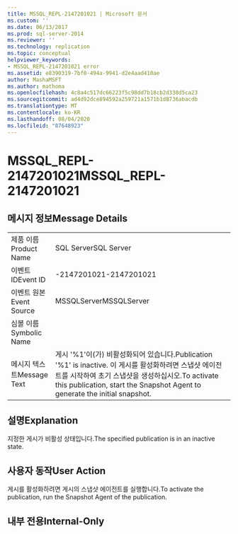 ```yaml
---
title: MSSQL_REPL-2147201021 | Microsoft 문서
ms.custom: ''
ms.date: 06/13/2017
ms.prod: sql-server-2014
ms.reviewer: ''
ms.technology: replication
ms.topic: conceptual
helpviewer_keywords:
- MSSQL_REPL-2147201021 error
ms.assetid: e8390319-7bf0-494a-9941-d2e4aad410ae
author: MashaMSFT
ms.author: mathoma
ms.openlocfilehash: 4c8a4c517dc66223f5c98dd7b18cb2d338d5ca23
ms.sourcegitcommit: ad4d92dce894592a259721a1571b1d8736abacdb
ms.translationtype: MT
ms.contentlocale: ko-KR
ms.lasthandoff: 08/04/2020
ms.locfileid: "87648923"
---
```

# <a name="mssql_repl-2147201021"></a><span data-ttu-id="29690-102">MSSQL_REPL-2147201021</span><span class="sxs-lookup"><span data-stu-id="29690-102">MSSQL_REPL-2147201021</span></span>
    
## <a name="message-details"></a><span data-ttu-id="29690-103">메시지 정보</span><span class="sxs-lookup"><span data-stu-id="29690-103">Message Details</span></span>  
  
|||  
|-|-|  
|<span data-ttu-id="29690-104">제품 이름</span><span class="sxs-lookup"><span data-stu-id="29690-104">Product Name</span></span>|<span data-ttu-id="29690-105">SQL Server</span><span class="sxs-lookup"><span data-stu-id="29690-105">SQL Server</span></span>|  
|<span data-ttu-id="29690-106">이벤트 ID</span><span class="sxs-lookup"><span data-stu-id="29690-106">Event ID</span></span>|<span data-ttu-id="29690-107">-2147201021</span><span class="sxs-lookup"><span data-stu-id="29690-107">-2147201021</span></span>|  
|<span data-ttu-id="29690-108">이벤트 원본</span><span class="sxs-lookup"><span data-stu-id="29690-108">Event Source</span></span>|<span data-ttu-id="29690-109">MSSQLServer</span><span class="sxs-lookup"><span data-stu-id="29690-109">MSSQLServer</span></span>|  
|<span data-ttu-id="29690-110">심볼 이름</span><span class="sxs-lookup"><span data-stu-id="29690-110">Symbolic Name</span></span>||  
|<span data-ttu-id="29690-111">메시지 텍스트</span><span class="sxs-lookup"><span data-stu-id="29690-111">Message Text</span></span>|<span data-ttu-id="29690-112">게시 '%1'이(가) 비활성화되어 있습니다.</span><span class="sxs-lookup"><span data-stu-id="29690-112">Publication '%1' is inactive.</span></span> <span data-ttu-id="29690-113">이 게시를 활성화하려면 스냅샷 에이전트를 시작하여 초기 스냅샷을 생성하십시오.</span><span class="sxs-lookup"><span data-stu-id="29690-113">To activate this publication, start the Snapshot Agent to generate the initial snapshot.</span></span>|  
  
## <a name="explanation"></a><span data-ttu-id="29690-114">설명</span><span class="sxs-lookup"><span data-stu-id="29690-114">Explanation</span></span>  
 <span data-ttu-id="29690-115">지정한 게시가 비활성 상태입니다.</span><span class="sxs-lookup"><span data-stu-id="29690-115">The specified publication is in an inactive state.</span></span>  
  
## <a name="user-action"></a><span data-ttu-id="29690-116">사용자 동작</span><span class="sxs-lookup"><span data-stu-id="29690-116">User Action</span></span>  
 <span data-ttu-id="29690-117">게시를 활성화하려면 게시의 스냅샷 에이전트를 실행합니다.</span><span class="sxs-lookup"><span data-stu-id="29690-117">To activate the publication, run the Snapshot Agent of the publication.</span></span>  
  
## <a name="internal-only"></a><span data-ttu-id="29690-118">내부 전용</span><span class="sxs-lookup"><span data-stu-id="29690-118">Internal-Only</span></span>  
  
